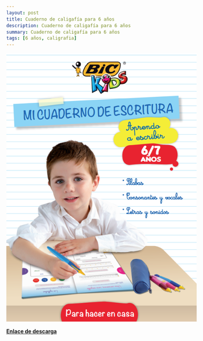 ```yaml
---
layout: post
title: Cuaderno de caligafía para 6 años
description: Cuaderno de caligafía para 6 años
summary: Cuaderno de caligafía para 6 años
tags: [6 años, caligrafia]
---
```


![imagen](/images/a0309c1f-b144-436d-a0e3-0135b761a251.png)

[**Enlace de descarga**](https://drive.google.com/file/d/1S9GIcys15cgwBGwacVPsbX7WHbi3uhBj/view?usp=sharing)
